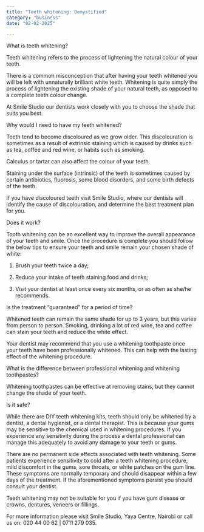 ```yaml
---
title: "Teeth whitening: Demystified"
category: "business"
date: "02-02-2025"

---
```



What is teeth whitening?

Teeth whitening refers to the process of lightening the natural colour of your teeth.

There is a common misconception that after having your teeth whitened you will be left with unnaturally brilliant white teeth. Whitening is quite simply the process of lightening the existing shade of your natural teeth, as opposed to a complete teeth colour change.

At Smile Studio our dentists work closely with you to choose the shade that suits you best.

Why would I need to have my teeth whitened?

Teeth tend to become discoloured as we grow older. This discolouration is sometimes as a result of extrinsic staining which is caused by drinks such as tea, coffee and red wine, or habits such as smoking.

Calculus or tartar can also affect the colour of your teeth.

Staining under the surface (intrinsic) of the teeth is sometimes caused by certain antibiotics, fluorosis, some blood disorders, and some birth defects of the teeth.

If you have discoloured teeth visit Smile Studio, where our dentists will identify the cause of discolouration, and determine the best treatment plan for you.

Does it work?

Tooth whitening can be an excellent way to improve the overall appearance of your teeth and smile. Once the procedure is complete you should follow the below tips to ensure your teeth and smile remain your chosen shade of white:

1.  Brush your teeth twice a day;

2. Reduce your intake of teeth staining food and drinks;

3. Visit your dentist at least once every six months, or as often as she/he recommends.

Is the treatment “guaranteed” for a period of time?

Whitened teeth can remain the same shade for up to 3 years, but this varies from person to person. Smoking, drinking a lot of red wine, tea and coffee can stain your teeth and reduce the white effect.

Your dentist may recommend that you use a whitening toothpaste once your teeth have been professionally whitened. This can help with the lasting effect of the whitening procedure.

What is the difference between professional whitening and whitening toothpastes?

Whitening toothpastes can be effective at removing stains, but they cannot change the shade of your teeth.

Is it safe?

While there are DIY teeth whitening kits, teeth should only be whitened by a dentist, a dental hygienist, or a dental therapist. This is because your gums may be sensitive to the chemical used in whitening procedures. If you experience any sensitivity during the process a dental professional can manage this adequately to avoid any damage to your teeth or gums.

There are no permanent side effects associated with teeth whitening. Some patients experience sensitivity to cold after a teeth whitening procedure, mild discomfort in the gums, sore throats, or white patches on the gum line. These symptoms are normally temporary and should disappear within a few days of the treatment. If the aforementioned symptoms persist you should consult your dentist.

Teeth whitening may not be suitable for you if you have gum disease or crowns, dentures, veneers or fillings.

For more information please visit Smile Studio, Yaya Centre, Nairobi or call us on: 020 44 00 62 | 0711 279 035.